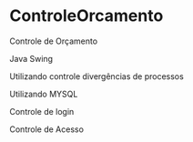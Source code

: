 # ControleOrcamento
Controle de Orçamento

Java Swing

Utilizando controle divergências de processos

Utilizando MYSQL

Controle de login

Controle de Acesso
